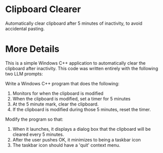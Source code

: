 # Clipboard Clearer
Automatically clear clipboard after 5 minutes of inactivity, to avoid accidental pasting.

# More Details
This is a simple Windows C++ application to automatically clear the clipboard after inactivity. This code was written entirely with the following two LLM prompts:

Write a Windows C++ program that does the following:
1) Monitors for when the clipboard is modified
2) When the clipboard is modified, set a timer for 5 minutes
3) At the 5 minute mark, clear the clipboard.
4) If the clipboard is modified during those 5 minutes, reset the timer.


Modify the program so that:
1) When it launches, it displays a dialog box that the clipboard will be cleared every 5 minutes.
2) After the user pushes OK, it minimizes to being a taskbar icon
3) The taskbar icon should have a 'quit' context menu.
